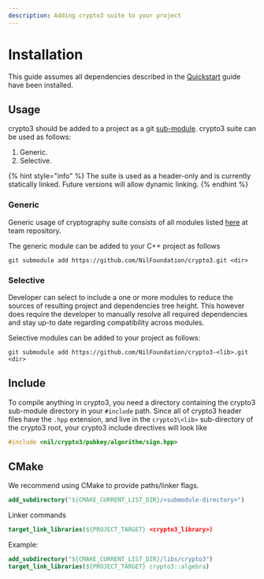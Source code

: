 ```yaml
---
description: Adding crypto3 suite to your project
---
```


# Installation

This guide assumes all dependencies described in the [Quickstart](quickstart.md) guide have been installed.

## Usage

crypto3 should be added to a project as a git [sub-module](https://git-scm.com/book/en/v2/Git-Tools-Submodules). crypto3 suite can be used as follows:

1. Generic.
2. Selective.

{% hint style="info" %}
The suite is used as a header-only and is currently statically linked. Future versions will allow dynamic linking.
{% endhint %}

### Generic

Generic usage of cryptography suite consists of all modules listed [here](https://github.com/orgs/NilFoundation/teams/nil-crypto3/repositories) at team repository.

The generic module can be added to your C++ project as follows

```shell
git submodule add https://github.com/NilFoundation/crypto3.git <dir>
```

### Selective

Developer can select to include a one or more modules to reduce the sources of resulting project and dependencies tree height. This however does require the developer to manually resolve all required dependencies and stay up-to date regarding compatibility across modules.

Selective modules can be added to your project as follows:

```shell
git submodule add https://github.com/NilFoundation/crypto3-<lib>.git <dir>
```

## Include

To compile anything in crypto3, you need a directory containing the crypto3 sub-module directory in your `#include` path. Since all of crypto3 header files have the `.hpp` extension, and live in the `crypto3\<lib>` sub-directory of the crypto3 root, your crypto3 include directives will look like

```cpp
#include <nil/crypto3/pubkey/algorithm/sign.hpp>
```

## CMake

We recommend using CMake to provide paths/linker flags.

```cmake
add_subdirectory("${CMAKE_CURRENT_LIST_DIR}/<submodule-directory>")
```

Linker commands&#x20;

```cmake
target_link_libraries(${PROJECT_TARGET} <crypto3_library>)
```

Example:

```cmake
add_subdirectory("${CMAKE_CURRENT_LIST_DIR}/libs/crypto3")
target_link_libraries(${PROJECT_TARGET} crypto3::algebra)
```

